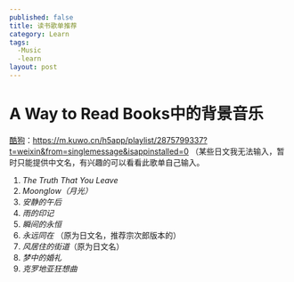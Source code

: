 ```yaml
---
published: false
title: 读书歌单推荐
category: Learn
tags: 
  -Music
  -learn
layout: post
---
```


# A Way to Read Books中的背景音乐
[酷狗](https://m.kuwo.cn/h5app/playlist/2875799337?t=weixin&from=singlemessage&isappinstalled=0)：https://m.kuwo.cn/h5app/playlist/2875799337?t=weixin&from=singlemessage&isappinstalled=0
（某些日文我无法输入，暂时只能提供中文名，有兴趣的可以看看此歌单自己输入。
1. *The Truth That You Leave*
2. *Moonglow（月光）*
3. *安静的午后*
4. *雨的印记*
5. *瞬间的永恒*
6. *永远同在* （原为日文名，推荐宗次郎版本的）
7. *风居住的街道*（原为日文名）
8. *梦中的婚礼*
9. *克罗地亚狂想曲*
